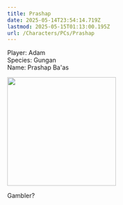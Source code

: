 ```yaml
---
title: Prashap
date: 2025-05-14T23:54:14.719Z
lastmod: 2025-05-15T01:13:00.195Z
url: /Characters/PCs/Prashap
---
```

Player: Adam\
Species: Gungan\
Name: Prashap Ba'as

<img src="/ob/Images/Prashap%20Portrait.png" width="250px">

Gambler?

